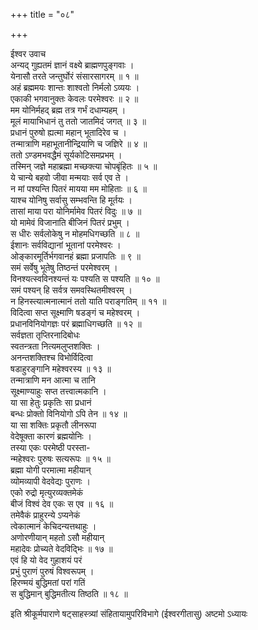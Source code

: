 +++
title = "०८"

+++

ईश्वर उवाच  
अन्यद् गुह्यतमं ज्ञानं वक्ष्ये ब्राह्मणपुङ्गवाः ।  
येनासौ तरते जन्तुर्घोरं संसारसागरम् ॥ १ ॥  
अहं ब्रह्ममयः शान्तः शाश्वतो निर्मलो ऽव्ययः ।  
एकाकी भगवानुक्तः केवलः परमेश्वरः ॥ २ ॥  
मम योनिर्महद् ब्रह्म तत्र गर्भं दधाम्यहम् ।  
मूलं मायाभिधानं तु ततो जातमिदं जगत् ॥ ३ ॥  
प्रधानं पुरुषो ह्यत्मा महान् भूतादिरेव च ।  
तन्मात्राणि महाभूतानीन्द्रियाणि च जज्ञिरे ॥ ४ ॥  
ततो ऽण्डमभवद्धैमं सूर्यकोटिसमप्रभम् ।  
तस्मिन् जज्ञे महाब्रह्मा मच्छक्त्या चोपबृंहितः ॥ ५ ॥  
ये चान्ये बहवो जीवा मन्मयाः सर्व एव ते ।  
न मां पश्यन्ति पितरं मायया मम मोहिताः ॥ ६ ॥  
याश्च योनिषु सर्वासु सम्भवन्ति हि मूर्तयः ।  
तासां माया परा योनिर्मामेव पितरं विदुः ॥ ७ ॥  
यो मामेवं विजानाति बीजिनं पितरं प्रभुम् ।  
स धीरः सर्वलोकेषु न मोहमधिगच्छति ॥ ८ ॥  
ईशानः सर्वविद्यानां भूतानां परमेश्वरः ।  
ओङ्कारमूर्तिर्भगवानहं ब्रह्मा प्रजापतिः ॥ ९ ॥  
समं सर्वेषु भूतेषु तिष्ठन्तं परमेश्वरम् ।  
विनश्यत्स्वविनश्यन्तं यः पश्यति स पश्यति ॥ १० ॥  
समं पश्यन् हि सर्वत्र समवस्थितमीश्वरम् ।  
न हिनस्त्यात्मनात्मानं ततो याति पराङ्गतिम् ॥ ११ ॥  
विदित्वा सप्त सूक्ष्माणि षडङ्गं च महेश्वरम् ।  
प्रधानविनियोगज्ञः परं ब्रह्माधिगच्छति ॥ १२ ॥  
सर्वज्ञता तृप्तिरनादिबोधः  
स्वतन्त्रता नित्यमलुप्तशक्तिः ।  
अनन्तशक्तिश्च विभोर्विदित्वा  
षडाहुरङ्गानि महेश्वरस्य ॥ १३ ॥  
तन्मात्राणि मन आत्मा च तानि  
सूक्ष्माण्याहुः सप्त तत्त्वात्मकानि ।  
या सा हेतुः प्रकृतिः सा प्रधानं  
बन्धः प्रोक्तो विनियोगो ऽपि तेन ॥ १४ ॥  
या सा शक्तिः प्रकृतौ लीनरूपा  
वेदेषूक्ता कारणं ब्रह्मयोनिः ।  
तस्या एकः परमेष्ठी परस्ता-  
न्महेश्वरः पुरुषः सत्यरूपः ॥ १५ ॥  
ब्रह्मा योगी परमात्मा महीयान्  
व्योमव्यापी वेदवेद्यः पुराणः ।  
एको रुद्रो मृत्युरव्यक्तमेकं  
बीजं विश्वं देव एकः स एव ॥ १६ ॥  
तमेवैकं प्राहुरन्ये ऽप्यनेकं  
त्वेकात्मानं केचिदन्यत्तथाहुः ।  
अणोरणीयान् महतो ऽसौ महीयान्  
महादेवः प्रोच्यते वेदविद्भिः ॥ १७ ॥  
एवं हि यो वेद गुहाशयं परं  
प्रभुं पुराणं पुरुषं विश्वरूपम् ।  
हिरण्मयं बुद्धिमतां परां गतिं  
स बुद्धिमान् बुद्धिमतीत्य तिष्ठति ॥ १८ ॥  
    
इति श्रीकूर्मपाराणे षट्साहस्त्र्यां संहितायामुपरिविभागे (ईश्वरगीतासु) अष्टमो ऽध्यायः
